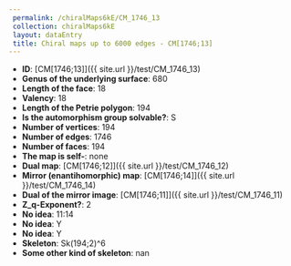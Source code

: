 ```yaml
--- 
 permalink: /chiralMaps6kE/CM_1746_13 
 collection: chiralMaps6kE
 layout: dataEntry
 title: Chiral maps up to 6000 edges - CM[1746;13]
---
```


- **ID**: [CM[1746;13]]({{ site.url }}/test/CM_1746_13)
- **Genus of the underlying surface**: 680
- **Length of the face**: 18
- **Valency**: 18
- **Length of the Petrie polygon**: 194
- **Is the automorphism group solvable?**: S
- **Number of vertices**: 194
- **Number of edges**: 1746
- **Number of faces**: 194
- **The map is self-**: none
- **Dual map**: [CM[1746;12]]({{ site.url }}/test/CM_1746_12)
- **Mirror (enantihomorphic) map**: [CM[1746;14]]({{ site.url }}/test/CM_1746_14)
- **Dual of the mirror image**: [CM[1746;11]]({{ site.url }}/test/CM_1746_11)
- **Z_q-Exponent?**: 2
- **No idea**:  11:14
- **No idea**: Y
- **No idea**: Y
- **Skeleton**: Sk(194;2)^6
- **Some other kind of skeleton**: nan
